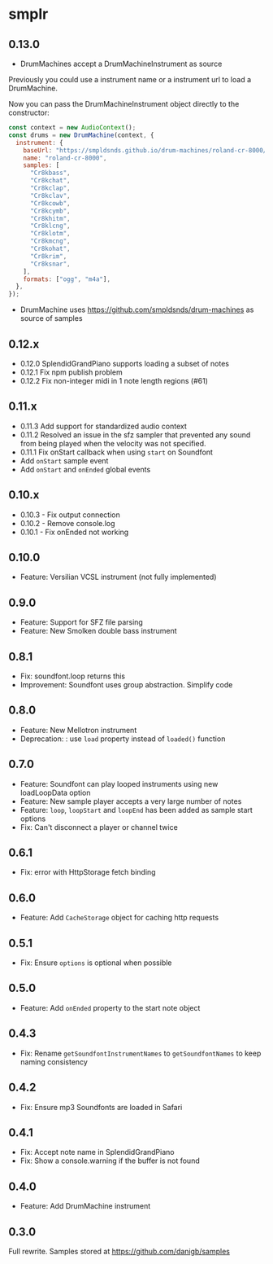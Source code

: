 # smplr

## 0.13.0

- DrumMachines accept a DrumMachineInstrument as source

Previously you could use a instrument name or a instrument url to load a DrumMachine.

Now you can pass the DrumMachineInstrument object directly to the constructor:

```js
const context = new AudioContext();
const drums = new DrumMachine(context, {
  instrument: {
    baseUrl: "https://smpldsnds.github.io/drum-machines/roland-cr-8000/",
    name: "roland-cr-8000",
    samples: [
      "Cr8kbass",
      "Cr8kchat",
      "Cr8kclap",
      "Cr8kclav",
      "Cr8kcowb",
      "Cr8kcymb",
      "Cr8khitm",
      "Cr8klcng",
      "Cr8klotm",
      "Cr8kmcng",
      "Cr8kohat",
      "Cr8krim",
      "Cr8ksnar",
    ],
    formats: ["ogg", "m4a"],
  },
});
```

- DrumMachine uses https://github.com/smpldsnds/drum-machines as source of samples

## 0.12.x

- 0.12.0 SplendidGrandPiano supports loading a subset of notes
- 0.12.1 Fix npm publish problem
- 0.12.2 Fix non-integer midi in 1 note length regions (#61)

## 0.11.x

- 0.11.3 Add support for standardized audio context
- 0.11.2 Resolved an issue in the sfz sampler that prevented any sound from being played when the velocity was not specified.
- 0.11.1 Fix onStart callback when using `start` on Soundfont
- Add `onStart` sample event
- Add `onStart` and `onEnded` global events

## 0.10.x

- 0.10.3 - Fix output connection
- 0.10.2 - Remove console.log
- 0.10.1 - Fix onEnded not working

## 0.10.0

- Feature: Versilian VCSL instrument (not fully implemented)

## 0.9.0

- Feature: Support for SFZ file parsing
- Feature: New Smolken double bass instrument

## 0.8.1

- Fix: soundfont.loop returns this
- Improvement: Soundfont uses group abstraction. Simplify code

## 0.8.0

- Feature: New Mellotron instrument
- Deprecation: : use `load` property instead of `loaded()` function

## 0.7.0

- Feature: Soundfont can play looped instruments using new loadLoopData option
- Feature: New sample player accepts a very large number of notes
- Feature: `loop`, `loopStart` and `loopEnd` has been added as sample start options
- Fix: Can't disconnect a player or channel twice

## 0.6.1

- Fix: error with HttpStorage fetch binding

## 0.6.0

- Feature: Add `CacheStorage` object for caching http requests

## 0.5.1

- Fix: Ensure `options` is optional when possible

## 0.5.0

- Feature: Add `onEnded` property to the start note object

## 0.4.3

- Fix: Rename `getSoundfontInstrumentNames` to `getSoundfontNames` to keep naming consistency

## 0.4.2

- Fix: Ensure mp3 Soundfonts are loaded in Safari

## 0.4.1

- Fix: Accept note name in SplendidGrandPiano
- Fix: Show a console.warning if the buffer is not found

## 0.4.0

- Feature: Add DrumMachine instrument

## 0.3.0

Full rewrite. Samples stored at https://github.com/danigb/samples
